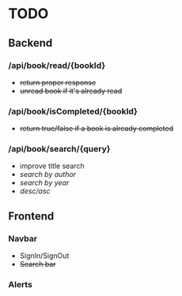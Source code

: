 # TODO

## Backend
### /api/book/read/{bookId}
* ~~return proper response~~
* ~~unread book if it's already read~~

### /api/book/isCompleted/{bookId}
* ~~return true/false if a book is already completed~~

### /api/book/search/{query}
* improve title search
* *search by author*
* *search by year*
* *desc/asc*

## Frontend
### Navbar
* SignIn/SignOut
* ~~Search bar~~

### Alerts